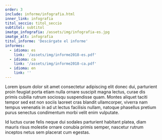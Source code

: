 ```yaml
---
order: 3
include: informe/infografia.html
inner_link: infografia
titol_seccio: titol_seccio
subtitol: subtitol
imatge_infografia: /assets/img/infografia-es.jpg
imatge_alt: infografia
titol_informe: 'Descárgate el informe'
informes:
  - idioma: es
    link: '/assets/img/informe2018-es.pdf'
  - idioma: ca
    link: '/assets/img/informe2018-ca.pdf'
  - idioma: en
    link: ''
---
```


Lorem ipsum dolor sit amet consectetur adipiscing elit donec dui, parturient proin feugiat porta etiam nulla ornare suscipit magna lectus, curae dis primis cubilia rutrum sociosqu suspendisse quam. Montes aliquet taciti tempor sed est non sociis laoreet cras blandit ullamcorper, viverra nam tempus venenatis in ad ut lectus facilisis nullam, natoque phasellus pretium purus senectus condimentum morbi velit enim vulputate.

Id luctus curae felis neque dui sodales parturient habitant platea, diam mauris risus molestie ornare conubia primis semper, nascetur rutrum inceptos netus sem placerat cum egestas.
